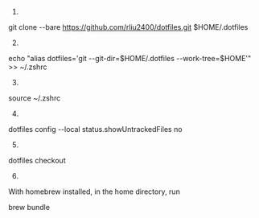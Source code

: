 1.
git clone --bare https://github.com/rliu2400/dotfiles.git $HOME/.dotfiles

2.
echo "alias dotfiles='git --git-dir=\$HOME/.dotfiles --work-tree=\$HOME'" >> ~/.zshrc

3.
source ~/.zshrc

4.
dotfiles config --local status.showUntrackedFiles no

5.
dotfiles checkout

6.
With homebrew installed, in the home directory, run

brew bundle
